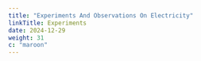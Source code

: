 ```yaml
---
title: "Experiments And Observations On Electricity"
linkTitle: Experiments
date: 2024-12-29
weight: 31
c: "maroon"
---
```


